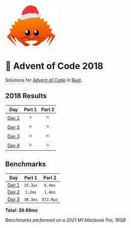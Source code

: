 <img src="./.assets/christmas_ferris.png" width="164">

# 🎄 Advent of Code 2018

Solutions for [Advent of Code](https://adventofcode.com/) in [Rust](https://www.rust-lang.org/).

<!--- advent_readme_stars table --->
## 2018 Results

| Day | Part 1 | Part 2 |
| :---: | :---: | :---: |
| [Day 1](https://adventofcode.com/2018/day/1) | ⭐ | ⭐ |
| [Day 2](https://adventofcode.com/2018/day/2) | ⭐ | ⭐ |
| [Day 3](https://adventofcode.com/2018/day/3) | ⭐ | ⭐ |
| [Day 4](https://adventofcode.com/2018/day/4) | ⭐ | ⭐ |
<!--- advent_readme_stars table --->

<!--- benchmarking table --->
## Benchmarks

| Day | Part 1 | Part 2 |
| :---: | :---: | :---:  |
| [Day 1](./src/bin/01.rs) | `15.3µs` | `6.4ms` |
| [Day 2](./src/bin/02.rs) | `1.2ms` | `1.4ms` |
| [Day 3](./src/bin/03.rs) | `30.3ms` | `572.9µs` |

**Total: 39.89ms**
<!--- benchmarking table --->

*Benchmarks performed on a 2021 M1 Macbook Pro, 16GB*
